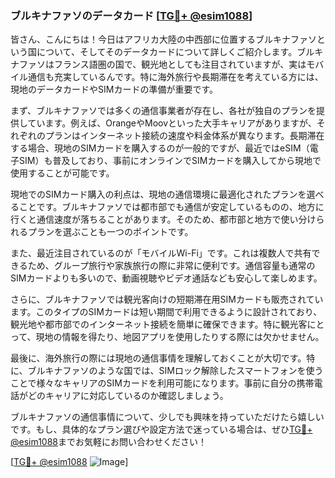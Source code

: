 ### ブルキナファソのデータカード [[TG💪+ @esim1088](https://t.me/s/esim1088)]

皆さん、こんにちは！今日はアフリカ大陸の中西部に位置するブルキナファソという国について、そしてそのデータカードについて詳しくご紹介します。ブルキナファソはフランス語圏の国で、観光地としても注目されていますが、実はモバイル通信も充実しているんです。特に海外旅行や長期滞在を考えている方には、現地のデータカードやSIMカードの準備が重要です。

まず、ブルキナファソでは多くの通信事業者が存在し、各社が独自のプランを提供しています。例えば、OrangeやMoovといった大手キャリアがありますが、それぞれのプランはインターネット接続の速度や料金体系が異なります。長期滞在する場合、現地のSIMカードを購入するのが一般的ですが、最近ではeSIM（電子SIM）も普及しており、事前にオンラインでSIMカードを購入してから現地で使用することが可能です。

現地でのSIMカード購入の利点は、現地の通信環境に最適化されたプランを選べることです。ブルキナファソでは都市部でも通信が安定しているものの、地方に行くと通信速度が落ちることがあります。そのため、都市部と地方で使い分けられるプランを選ぶことも一つのポイントです。

また、最近注目されているのが「モバイルWi-Fi」です。これは複数人で共有できるため、グループ旅行や家族旅行の際に非常に便利です。通信容量も通常のSIMカードよりも多いので、動画視聴やビデオ通話なども安心して楽しめます。

さらに、ブルキナファソでは観光客向けの短期滞在用SIMカードも販売されています。このタイプのSIMカードは短い期間で利用できるように設計されており、観光地や都市部でのインターネット接続を簡単に確保できます。特に観光客にとって、現地の情報を得たり、地図アプリを使用したりする際には欠かせません。

最後に、海外旅行の際には現地の通信事情を理解しておくことが大切です。特に、ブルキナファソのような国では、SIMロック解除したスマートフォンを使うことで様々なキャリアのSIMカードを利用可能になります。事前に自分の携帯電話がどのキャリアに対応しているのか確認しましょう。

ブルキナファソの通信事情について、少しでも興味を持っていただけたら嬉しいです。もし、具体的なプラン選びや設定方法で迷っている場合は、ぜひ[TG💪+ @esim1088](https://t.me/s/esim1088)までお気軽にお問い合わせください！

[[TG💪+ @esim1088](https://t.me/s/esim1088) ![Image](https://i.postimg.cc/Y0z9fWf4/image.png)]